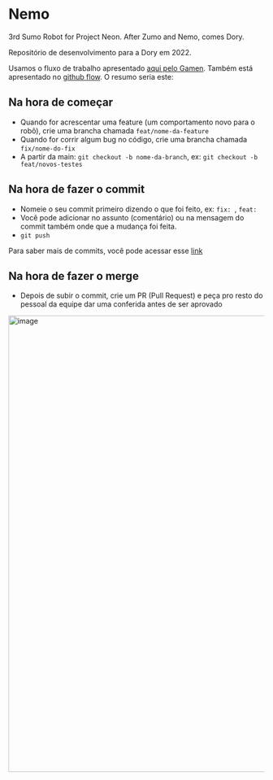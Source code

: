 # Nemo
3rd Sumo Robot for Project Neon. After Zumo and Nemo, comes Dory.

Repositório de desenvolvimento para a Dory em 2022.

Usamos o fluxo de trabalho apresentado [aqui pelo Gamen](https://github.com/project-neon/codestyleguide/blob/master/git.md). Também está apresentado no [github flow](https://docs.github.com/pt/get-started/quickstart/github-flow). O resumo seria este:


## Na hora de começar
- Quando for acrescentar uma feature (um comportamento novo para o robô), crie uma brancha chamada `feat/nome-da-feature`
- Quando for corrir algum bug no código, crie uma brancha chamada `fix/nome-do-fix`
- A partir da main: `git checkout -b nome-da-branch`, ex: `git checkout -b feat/novos-testes`

## Na hora de fazer o commit
- Nomeie o seu commit primeiro dizendo o que foi feito, ex: `fix: `, `feat: `
- Você pode adicionar no assunto (comentário) ou na mensagem do commit também onde que a mudança foi feita.
- `git push`

Para saber mais de commits, você pode acessar esse [link](https://www.freecodecamp.org/news/how-to-write-better-git-commit-messages/)

## Na hora de fazer o merge
- Depois de subir o commit, crie um PR (Pull Request) e peça pro resto do pessoal da equipe dar uma conferida antes de ser aprovado

<img width="898" alt="image" src="https://user-images.githubusercontent.com/79096190/183220042-a89ff965-4950-49c7-a53b-bba7db6c3e32.png">
